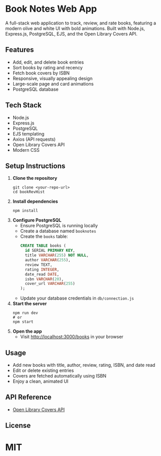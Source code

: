 
# Book Notes Web App

A full-stack web application to track, review, and rate books, featuring a modern olive and white UI with bold animations. Built with Node.js, Express.js, PostgreSQL, EJS, and the Open Library Covers API.

## Features

- Add, edit, and delete book entries
- Sort books by rating and recency
- Fetch book covers by ISBN
- Responsive, visually appealing design
- Large-scale page and card animations
- PostgreSQL database 

## Tech Stack

- Node.js
- Express.js
- PostgreSQL
- EJS templating
- Axios (API requests)
- Open Library Covers API
- Modern CSS

## Setup Instructions

1. **Clone the repository**
   ```
   git clone <your-repo-url>
   cd bookRevHist
   ```
2. **Install dependencies**
   ```
   npm install
   ```
3. **Configure PostgreSQL**
   - Ensure PostgreSQL is running locally
   - Create a database named `booknotes`
   - Create the `books` table:
     ```sql
     CREATE TABLE books (
       id SERIAL PRIMARY KEY,
       title VARCHAR(255) NOT NULL,
       author VARCHAR(255),
       review TEXT,
       rating INTEGER,
       date_read DATE,
       isbn VARCHAR(20),
       cover_url VARCHAR(255)
     );
     ```
   - Update your database credentials in `db/connection.js`
4. **Start the server**
   ```
   npm run dev
   # or
   npm start
   ```
5. **Open the app**
   - Visit [http://localhost:3000/books](http://localhost:3000/books) in your browser

## Usage

- Add new books with title, author, review, rating, ISBN, and date read
- Edit or delete existing entries
- Covers are fetched automatically using ISBN
- Enjoy a clean, animated UI

## API Reference

- [Open Library Covers API](https://openlibrary.org/dev/docs/api/covers)

## License

MIT
=======
 

